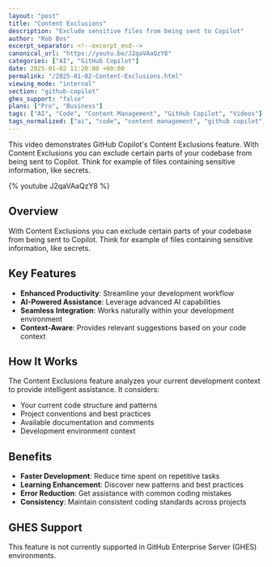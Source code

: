 ```yaml
---
layout: "post"
title: "Content Exclusions"
description: "Exclude sensitive files from being sent to Copilot"
author: "Rob Bos"
excerpt_separator: <!--excerpt_end-->
canonical_url: "https://youtu.be/J2qaVAaQzY8"
categories: ["AI", "GitHub Copilot"]
date: 2025-01-02 11:20:08 +00:00
permalink: "/2025-01-02-Content-Exclusions.html"
viewing_mode: "internal"
section: "github-copilot"
ghes_support: "false"
plans: ["Pro", "Business"]
tags: ["AI", "Code", "Content Management", "GitHub Copilot", "Videos"]
tags_normalized: ["ai", "code", "content management", "github copilot", "videos"]
---
```


This video demonstrates GitHub Copilot's Content Exclusions feature. With Content Exclusions you can exclude certain parts of your codebase from being sent to Copilot. Think for example of files containing sensitive information, like secrets.<!--excerpt_end-->

{% youtube J2qaVAaQzY8 %}

## Overview

With Content Exclusions you can exclude certain parts of your codebase from being sent to Copilot. Think for example of files containing sensitive information, like secrets.

## Key Features

- **Enhanced Productivity**: Streamline your development workflow
- **AI-Powered Assistance**: Leverage advanced AI capabilities
- **Seamless Integration**: Works naturally within your development environment
- **Context-Aware**: Provides relevant suggestions based on your code context

## How It Works

The Content Exclusions feature analyzes your current development context to provide intelligent assistance. It considers:

- Your current code structure and patterns
- Project conventions and best practices
- Available documentation and comments
- Development environment context

## Benefits

- **Faster Development**: Reduce time spent on repetitive tasks
- **Learning Enhancement**: Discover new patterns and best practices
- **Error Reduction**: Get assistance with common coding mistakes
- **Consistency**: Maintain consistent coding standards across projects

## GHES Support

This feature is not currently supported in GitHub Enterprise Server (GHES) environments.
